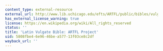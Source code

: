 ```yaml
---
content_type: external-resource
external_url: http://www.lib.uchicago.edu/efts/ARTFL/public/bibles/vulgate.search.html
has_external_license_warning: true
license: https://en.wikipedia.org/wiki/All_rights_reserved
status: ''
title: 'Latin Vulgate Bible: ARTFL Project'
uid: 5808fbe4-6e96-46be-a577-13f03ce8c2df
wayback_url: ''
---
```

